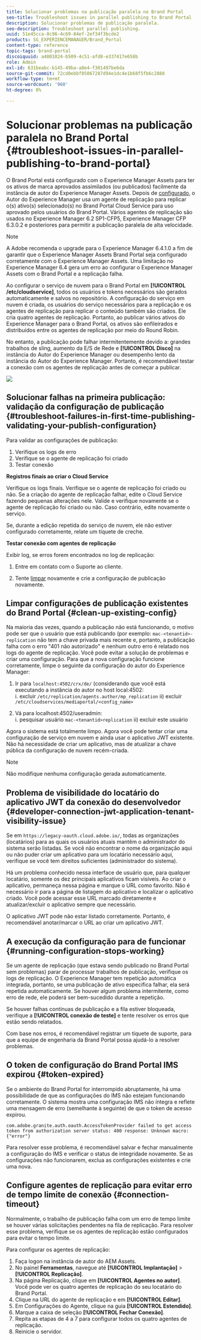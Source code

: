```yaml
---
title: Solucionar problemas na publicação paralela no Brand Portal
seo-title: Troubleshoot issues in parallel publishing to Brand Portal
description: Solucionar problemas de publicação paralela.
seo-description: Troubleshoot parallel publishing.
uuid: 51e45cca-8c96-4c69-84ef-2ef34f3bcde2
products: SG_EXPERIENCEMANAGER/Brand_Portal
content-type: reference
topic-tags: brand-portal
discoiquuid: a4801024-b509-4c51-afd8-e337417e658b
role: Admin
exl-id: 631beabc-b145-49ba-a8e4-f301497be6da
source-git-commit: 72cd0ebbf05067287d94e1dc4e1b68f5fb6c2888
workflow-type: tm+mt
source-wordcount: '960'
ht-degree: 0%

---
```


# Solucionar problemas na publicação paralela no Brand Portal {#troubleshoot-issues-in-parallel-publishing-to-brand-portal}

O Brand Portal está configurado com o Experience Manager Assets para ter os ativos de marca aprovados assimilados (ou publicados) facilmente da instância de autor do Experience Manager Assets. Depois de [configurado](../using/configure-aem-assets-with-brand-portal.md), o Autor do Experience Manager usa um agente de replicação para replicar o(s) ativo(s) selecionado(s) no Brand Portal Cloud Service para uso aprovado pelos usuários do Brand Portal. Vários agentes de replicação são usados no Experience Manager 6.2 SP1-CFP5, Experience Manager CFP 6.3.0.2 e posteriores para permitir a publicação paralela de alta velocidade.

>[!NOTE]
>
>A Adobe recomenda o upgrade para o Experience Manager 6.4.1.0 a fim de garantir que o Experience Manager Assets Brand Portal seja configurado corretamente com o Experience Manager Assets. Uma limitação no Experience Manager 6.4 gera um erro ao configurar o Experience Manager Assets com o Brand Portal e a replicação falha.

Ao configurar o serviço de nuvem para o Brand Portal em **[!UICONTROL /etc/cloudservice]**, todos os usuários e tokens necessários são gerados automaticamente e salvos no repositório. A configuração do serviço em nuvem é criada, os usuários do serviço necessários para a replicação e os agentes de replicação para replicar o conteúdo também são criados. Ele cria quatro agentes de replicação. Portanto, ao publicar vários ativos do Experience Manager para o Brand Portal, os ativos são enfileirados e distribuídos entre os agentes de replicação por meio do Round Robin.

No entanto, a publicação pode falhar intermitentemente devido a: grandes trabalhos de sling, aumento da E/S de Rede e **[!UICONTROL Disco]** na instância do Autor do Experience Manager ou desempenho lento da instância do Autor do Experience Manager. Portanto, é recomendável testar a conexão com os agentes de replicação antes de começar a publicar.

![](assets/test-connection.png)

## Solucionar falhas na primeira publicação: validação da configuração de publicação {#troubleshoot-failures-in-first-time-publishing-validating-your-publish-configuration}

Para validar as configurações de publicação:

1. Verifique os logs de erro
1. Verifique se o agente de replicação foi criado
1. Testar conexão

**Registros finais ao criar o Cloud Service**

Verifique os logs finais. Verifique se o agente de replicação foi criado ou não. Se a criação do agente de replicação falhar, edite o Cloud Service fazendo pequenas alterações nele. Valide e verifique novamente se o agente de replicação foi criado ou não. Caso contrário, edite novamente o serviço.

Se, durante a edição repetida do serviço de nuvem, ele não estiver configurado corretamente, relate um tíquete de creche.

**Testar conexão com agentes de replicação**

Exibir log, se erros forem encontrados no log de replicação:

1. Entre em contato com o Suporte ao cliente.

1. Tente [limpar](../using/troubleshoot-parallel-publishing.md#clean-up-existing-config) novamente e crie a configuração de publicação novamente.

<!--
Comment Type: remark
Last Modified By: Mini Gulati (mgulati)
Last Modified Date: 2018-06-21T22:56:21.256-0400
<p>?? check and compare public key. At times public key is different</p>
<p>?? another thing to check in /useradmin</p>
-->

## Limpar configurações de publicação existentes do Brand Portal {#clean-up-existing-config}

Na maioria das vezes, quando a publicação não está funcionando, o motivo pode ser que o usuário que está publicando (por exemplo: `mac-<tenantid>-replication` não tem a chave privada mais recente e, portanto, a publicação falha com o erro &quot;401 não autorizado&quot; e nenhum outro erro é relatado nos logs do agente de replicação. Você pode evitar a solução de problemas e criar uma configuração. Para que a nova configuração funcione corretamente, limpe o seguinte da configuração do autor do Experience Manager:

1. Ir para `localhost:4502/crx/de/` (considerando que você está executando a instância do autor no host local:4502:\
   i. excluir `/etc/replication/agents.author/mp_replication`
ii) excluir `/etc/cloudservices/mediaportal/<config_name>`

1. Vá para localhost:4502/useradmin:\
   i. pesquisar usuário `mac-<tenantid>replication`
ii) excluir este usuário

Agora o sistema está totalmente limpo. Agora você pode tentar criar uma configuração de serviço em nuvem e ainda usar o aplicativo JWT existente. Não há necessidade de criar um aplicativo, mas de atualizar a chave pública da configuração de nuvem recém-criada.

>[!NOTE]
>
>Não modifique nenhuma configuração gerada automaticamente.


## Problema de visibilidade do locatário do aplicativo JWT da conexão do desenvolvedor {#developer-connection-jwt-application-tenant-visibility-issue}

Se em `https://legacy-oauth.cloud.adobe.io/`, todas as organizações (locatários) para as quais os usuários atuais mantêm o administrador do sistema serão listadas. Se você não encontrar o nome da organização aqui ou não puder criar um aplicativo para um locatário necessário aqui, verifique se você tem direitos suficientes (administrador do sistema).

Há um problema conhecido nessa interface de usuário que, para qualquer locatário, somente os dez principais aplicativos ficam visíveis. Ao criar o aplicativo, permaneça nessa página e marque o URL como favorito. Não é necessário ir para a página de listagem do aplicativo e localizar o aplicativo criado. Você pode acessar esse URL marcado diretamente e atualizar/excluir o aplicativo sempre que necessário.

O aplicativo JWT pode não estar listado corretamente. Portanto, é recomendável anotar/marcar o URL ao criar um aplicativo JWT.

## A execução da configuração para de funcionar {#running-configuration-stops-working}

<!--
Comment Type: draft

<p>If the running configuration stops working, either of the following two possibilities
<g class="gr_ gr_15 gr-alert gr_gramm gr_inline_cards gr_run_anim Grammar multiReplace" data-gr-id="15" id="15" style="font-size: 12px;">
are
</g> there:</p>
<p>1.
<g class="gr_ gr_14 gr-alert gr_gramm gr_inline_cards gr_run_anim Grammar only-ins doubleReplace replaceWithoutSep" data-gr-id="14" id="14">
Connection
</g> has failed, or</p>
<p>2. Publish has failed with permission to dam-replication-service denied, while connection has passed </p>
<p>If the connection has failed [1], the
<g class="gr_ gr_10 gr-alert gr_spell gr_inline_cards gr_run_anim ContextualSpelling ins-del multiReplace" data-gr-id="10" id="10">
fail safe
</g> way to fix it is to <a href="../using/troubleshoot-parallel-publishing.md#main-pars-header-1664955658">clean up</a> the existing Brand Portal publish configuration and recreate a publish configuration. </p>
<p>However, if the
<g class="gr_ gr_18 gr-alert gr_spell gr_inline_cards gr_run_anim ContextualSpelling" data-gr-id="18" id="18">
publish
</g> has failed with
<g class="gr_ gr_16 gr-alert gr_gramm gr_inline_cards gr_run_anim Grammar only-ins doubleReplace replaceWithoutSep" data-gr-id="16" id="16">
permission
</g> denied to dam-replication-service, raise a support ticket.</p>
-->

Se um agente de replicação (que estava sendo publicado no Brand Portal sem problemas) parar de processar trabalhos de publicação, verifique os logs de replicação. O Experience Manager tem repetição automática integrada, portanto, se uma publicação de ativo específica falhar, ela será repetida automaticamente. Se houver algum problema intermitente, como erro de rede, ele poderá ser bem-sucedido durante a repetição.

Se houver falhas contínuas de publicação e a fila estiver bloqueada, verifique a **[!UICONTROL conexão de teste]** e tente resolver os erros que estão sendo relatados.

Com base nos erros, é recomendável registrar um tíquete de suporte, para que a equipe de engenharia da Brand Portal possa ajudá-lo a resolver problemas.

## O token de configuração do Brand Portal IMS expirou {#token-expired}

Se o ambiente do Brand Portal for interrompido abruptamente, há uma possibilidade de que as configurações do IMS não estejam funcionando corretamente. O sistema mostra uma configuração IMS não íntegra e reflete uma mensagem de erro (semelhante à seguinte) de que o token de acesso expirou.

`com.adobe.granite.auth.oauth.AccessTokenProvider failed to get access token from authorization server status: 400 response: Unknown macro: {"error"}`

Para resolver esse problema, é recomendável salvar e fechar manualmente a configuração do IMS e verificar o status de integridade novamente. Se as configurações não funcionarem, exclua as configurações existentes e crie uma nova.


## Configure agentes de replicação para evitar erro de tempo limite de conexão {#connection-timeout}

Normalmente, o trabalho de publicação falha com um erro de tempo limite se houver várias solicitações pendentes na fila de replicação. Para resolver esse problema, verifique se os agentes de replicação estão configurados para evitar o tempo limite.

Para configurar os agentes de replicação:

1. Faça logon na instância de autor do AEM Assets.
1. No painel **Ferramentas**, navegue até **[!UICONTROL Implantação]** > **[!UICONTROL Replicação]**.
1. Na página Replicação, clique em **[!UICONTROL Agentes no autor]**. Você pode ver os quatro agentes de replicação do seu locatário do Brand Portal.
1. Clique na URL do agente de replicação e em **[!UICONTROL Editar]**.
1. Em Configurações do Agente, clique na guia **[!UICONTROL Estendido]**.
1. Marque a caixa de seleção **[!UICONTROL Fechar Conexão]**.
1. Repita as etapas de 4 a 7 para configurar todos os quatro agentes de replicação.
1. Reinicie o servidor.

